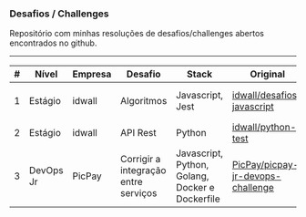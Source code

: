 ### Desafios / Challenges

Repositório com minhas resoluções de desafios/challenges abertos encontrados no github.

---

| # | Nível | Empresa | Desafio | Stack | Original | Minha Resolução |
|--|--|--|--|--|--|--|
| 1 | Estágio | idwall | Algoritmos | Javascript, Jest | [idwall/desafios-javascript](https://github.com/idwall/desafios-javascript) | [dalmofelipe/001-desafios-javascript](https://github.com/dalmofelipe/desafios-challenges/tree/main/resolucoes/001-desafios-javascript) |
| 2 | Estágio | idwall | API Rest | Python | [idwall/python-test](https://github.com/idwall/python-test) | [dalmofelipe/002-python-test](https://github.com/dalmofelipe/desafios-challenges/tree/main/resolucoes/002-python-test) |
| 3 | DevOps Jr | PicPay | Corrigir a integração entre serviços | Javascript, Python, Golang, Docker e Dockerfile | [PicPay/picpay-jr-devops-challenge](https://github.com/PicPay/picpay-jr-devops-challenge) | [dalmofelipe/003-picpay-devops-jr-challenger](https://github.com/dalmofelipe/desafios-challenges/tree/main/resolucoes/003-picpay-devops-jr-challenger) |
